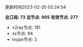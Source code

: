 更新时间2023-02-20 02:24:54

**总订阅: 73**
**总节点: 905**
**有效节点: 277**
- v2ray节点: 181
- ss节点: 94
- trojan节点: 2
